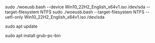sudo ./woeusb.bash --device Win10_22H2_English_x64v1.iso /dev/sda --target-filesystem NTFS
sudo ./woeusb.bash --target-filesystem NTFS --uefi-only Win10_22H2_English_x64v1.iso /dev/sda


sudo apt update

sudo apt install grub-pc-bin

